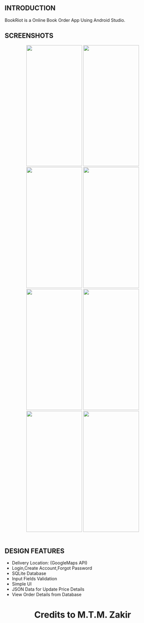 ## INTRODUCTION

BookRiot is a Online Book Order App Using Android Studio.

## SCREENSHOTS
<div align="center">
    <img src="https://github.com/user-attachments/assets/761c814c-c32c-4114-b8dc-241ad0f7c005" width="180" height="390" />
    <img src="https://github.com/user-attachments/assets/39171352-06f9-4347-a50a-6068f25cc94f" width="180" height="390" />
    <img src="https://github.com/user-attachments/assets/6fa0bda3-5a42-4ef1-b883-c4e606288c76" width="180" height="390" />
    <img src="https://github.com/user-attachments/assets/c3f9a23c-4d1e-42a5-be97-c66d38321a4a" width="180" height="390" />
    <img src="https://github.com/user-attachments/assets/745af281-6c67-45ea-960e-c92b1793cc2a" width="180" height="390" />
    <img src="https://github.com/user-attachments/assets/22e79c21-5ae0-4f1d-a9cd-697e5f273deb" width="180" height="390" />
    <img src="https://github.com/user-attachments/assets/1a982046-1ccd-4cd8-badb-8ce34610f58b" width="180" height="390" />
    <img src="https://github.com/user-attachments/assets/1afa03ad-0112-4b13-a926-2391b10abd98" width="180" height="390" />
</div>
<br>

## DESIGN FEATURES
<ul>
<li>Delivery Location: (GoogleMaps API)</li>
<li>Login,Create Account,Forgot Password</li>
<li>SQLite Database</li>
<li>Input Fields Validation</li>
<li>Simple UI</li>
<li>JSON Data for Update Price Details</li>
<li>View Order Details from Database</li>
</ul>

<h1 align="center">Credits to M.T.M. Zakir</h1>




